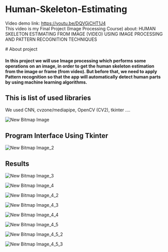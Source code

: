 ﻿# Human-Skeleton-Estimating
Video demo link: https://youtu.be/DQVGjCHT1J4
<br>This video is my Final Project (Image Processing Course) about: HUMAN SKELETON ESTIMATING FROM IMAGE (VIDEO) USING IMAGE PROCESSING AND PATTERN RECOGNITION TECHNIQUES <br>

﻿# About project

<h4>In this project we will use Image processing which performs some operations on an image, in order to get the human skeleton estimation from the image or frame (from video). But before that, we need to apply Pattern recognition so that the app will automatically detect human parts by using machine learning algorithms.</h4>


<h2>This is list of used libraries</h2>
We used CNN, cvzone/mediapipe, OpenCV (CV2), tkinter ....

![New Bitmap Image](https://user-images.githubusercontent.com/59195029/204079521-512acc7c-fb96-4e3f-99c6-b5a2cbd7a9ca.jpg)

<h2>Program Interface Using Tkinter</h2>

![New Bitmap Image_2](https://user-images.githubusercontent.com/59195029/204079964-35a3d30c-1949-4d7e-b7d1-f6da9abeb2d8.jpg)


<h2>Results</h2>

![New Bitmap Image_3](https://user-images.githubusercontent.com/59195029/204079884-a6c08434-6b44-4c98-a67f-b11bd4e1faa0.jpg)

![New Bitmap Image_4](https://user-images.githubusercontent.com/59195029/204079885-ba9928fc-a32a-4f3c-92ad-33a57ba6bf2d.jpg)

![New Bitmap Image_4_2](https://user-images.githubusercontent.com/59195029/204080082-0c11a150-697a-4e64-ae19-24d732bd898d.jpg)

![New Bitmap Image_4_3](https://user-images.githubusercontent.com/59195029/204080088-8c4f801f-a741-4a42-b279-cf42ba2c9a46.jpg)

![New Bitmap Image_4_4](https://user-images.githubusercontent.com/59195029/204080094-a20cc2e5-2d85-4697-9059-db980e6efcdd.jpg)

![New Bitmap Image_4_5](https://user-images.githubusercontent.com/59195029/204080099-f02b3a62-5835-4cab-aaf6-76cee4db3e74.jpg)

![New Bitmap Image_4_5_2](https://user-images.githubusercontent.com/59195029/204080104-8a4d9328-b51a-46c8-b619-5b4ec5bb027e.jpg)

![New Bitmap Image_4_5_3](https://user-images.githubusercontent.com/59195029/204080108-eed35c26-b187-4959-99b9-74ea2b74ea3e.jpg)
